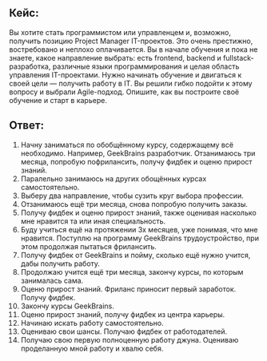 ## Кейс:
Вы хотите стать программистом или управленцем и, возможно, получить позицию Project Manager IT-проектов. Это очень престижно, востребовано и неплохо оплачивается. Вы в начале обучения и пока не знаете, какое направление выбрать: есть frontend, backend и fullstack-разработка, различные языки программирования и целая область управления IT-проектами. Нужно начинать обучение и двигаться к своей цели — получить работу в IT. Вы решили гибко подойти к этому вопросу и выбрали Agile-подход. Опишите, как вы построите своё обучение и старт в карьере.

## Ответ:
1. Начну заниматься по обобщённому курсу, содержащему всё необходимо. Например, GeekBrains разработчик. Отзанимаюсь три месяца, попробую пофрилансить, получу фидбек и оценю прирост знаний.
2. Паралельно занимаюсь на других обощённых курсах самостоятельно.
3. Выберу два направление, чтобы сузить круг выбора профессии.
4. Отзанимаюсь ещё три месяца, снова попробую получить заказы.
5. Получу фидбек и оценю прирост знаний, также оценивая насколько мне нравится та или иная специальность.
6. Буду учиться ещё на протяжении 3х месяцев, уже понимая, что мне нравится. Поступлю на программу GeekBrains трудоустройство, при этом продолжая пытаться фрилансить.
7. Получу фидбек от GeekBrains и пойму, сколько ещё нужно учится, дабы получить работу.
8. Продолжаю учится ещё три месяца, закончу курсы, по которым занималась сама.
9. Оценю прирост знаний. Фриланс приносит первый заработок. Получу фидбек.
10. Закончу курсы GeekBrains.
11. Оценю прирост знаний, получу фидбек из центра карьеры.
12. Начинаю искать работу самостоятельно.
13. Оцениваю свои шансы. Получаю фидбек от работодателей.
14. Получаю свою первую полноценную работу джуна. Оцениваю проделанную мной работу и хвалю себя.
